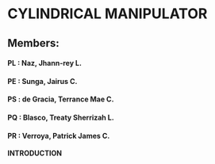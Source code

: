 # CYLINDRICAL MANIPULATOR

## Members:

#### PL : Naz, Jhann-rey L.
#### PE : Sunga, Jairus C.
#### PS : de Gracia, Terrance Mae C.
#### PQ : Blasco, Treaty Sherrizah L.
#### PR : Verroya, Patrick James C.

**INTRODUCTION**


